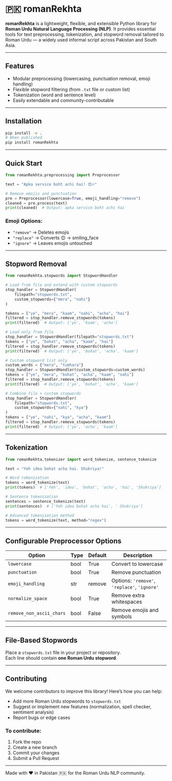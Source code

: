 # 🇵🇰 romanRekhta

**romanRekhta** is a lightweight, flexible, and extensible Python library for **Roman Urdu Natural Language Processing (NLP)**. It provides essential tools for text preprocessing, tokenization, and stopword removal tailored to Roman Urdu — a widely used informal script across Pakistan and South Asia.

---

## Features

- Modular preprocessing (lowercasing, punctuation removal, emoji handling)
- Flexible stopword filtering (from `.txt` file or custom list)
- Tokenization (word and sentence level)
- Easily extendable and community-contributable

---

## Installation

```bash
pip install -e .
# When published
pip install romanRekhta
```

---

## Quick Start

```python
from romanRekhta.preprocessing import Preprocessor

text = "Apka service boht achi hai! 😍🔥"

# Remove emojis and punctuation
pre = Preprocessor(lowercase=True, emoji_handling="remove")
cleaned = pre.process(text)
print(cleaned)  # Output: apka service boht achi hai
```

### Emoji Options:

- `"remove"` → Deletes emojis  
- `"replace"` → Converts 😊 → smiling_face  
- `"ignore"` → Leaves emojis untouched

---

## Stopword Removal

```python
from romanRekhta.stopwords import StopwordHandler

# Load from file and extend with custom stopwords
stop_handler = StopwordHandler(
    filepath="stopwords.txt",
    custom_stopwords={"mera", "nahi"}
)

tokens = ["ye", "mera", "kaam", "nahi", "acha", "hai"]
filtered = stop_handler.remove_stopwords(tokens)
print(filtered)  # Output: ['ye', 'kaam', 'acha']

# Load only from file
stop_handler = StopwordHandler(filepath="stopwords.txt")
tokens = ["ye", "bohat", "acha", "kaam", "hai"]
filtered = stop_handler.remove_stopwords(tokens)
print(filtered)  # Output: ['ye', 'bohat', 'acha', 'kaam']

# Custom stopword list only
custom_words = {"mera", "tumhara"}
stop_handler = StopwordHandler(custom_stopwords=custom_words)
tokens = ["ye", "mera", "bohat", "acha", "kaam", "nahi"]
filtered = stop_handler.remove_stopwords(tokens)
print(filtered)  # Output: ['ye', 'bohat', 'acha', 'kaam']

# Combine file + custom stopwords
stop_handler = StopwordHandler(
    filepath="stopwords.txt",
    custom_stopwords={"nahi", "kya"}
)
tokens = ["ye", "nahi", "kya", "acha", "kaam"]
filtered = stop_handler.remove_stopwords(tokens)
print(filtered)  # Output: ['ye', 'acha', 'kaam']
```

---

## Tokenization

```python
from romanRekhta.tokenizer import word_tokenize, sentence_tokenize

text = "Yeh idea bohat acha hai. Shukriya!"

# Word tokenization
tokens = word_tokenize(text)
print(tokens)  # ['Yeh', 'idea', 'bohat', 'acha', 'hai', 'Shukriya']

# Sentence tokenization
sentences = sentence_tokenize(text)
print(sentences)  # ['Yeh idea bohat acha hai', ' Shukriya']

# Advanced tokenization method
tokens = word_tokenize(text, method="regex")
```

---

## Configurable Preprocessor Options

| Option                   | Type | Default | Description                                  |
|--------------------------|------|---------|----------------------------------------------|
| `lowercase`              | bool | True    | Convert to lowercase                         |
| `punctuation`            | bool | True    | Remove punctuation                           |
| `emoji_handling`         | str  | remove  | Options: `'remove'`, `'replace'`, `'ignore'` |
| `normalize_space`        | bool | True    | Remove extra whitespaces                     |
| `remove_non_ascii_chars` | bool | False   | Remove emojis and symbols                    |

---

## File-Based Stopwords

Place a `stopwords.txt` file in your project or repository.  
Each line should contain **one Roman Urdu stopword**.

---

## Contributing

We welcome contributors to improve this library! Here’s how you can help:

-  Add more Roman Urdu stopwords to `stopwords.txt`
-  Suggest or implement new features (normalization, spell checker, sentiment analysis)
-  Report bugs or edge cases

### To contribute:

1. Fork the repo  
2. Create a new branch  
3. Commit your changes  
4. Submit a Pull Request

---

Made with ❤️ in Pakistan 🇵🇰 for the Roman Urdu NLP community.
